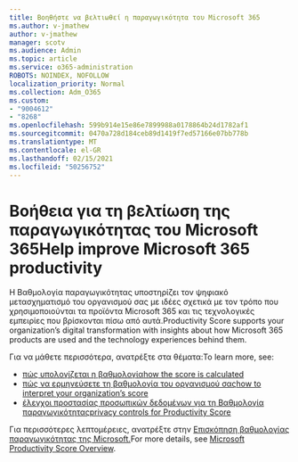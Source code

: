 ```yaml
---
title: Βοηθήστε να βελτιωθεί η παραγωγικότητα του Microsoft 365
ms.author: v-jmathew
author: v-jmathew
manager: scotv
ms.audience: Admin
ms.topic: article
ms.service: o365-administration
ROBOTS: NOINDEX, NOFOLLOW
localization_priority: Normal
ms.collection: Adm_O365
ms.custom:
- "9004612"
- "8268"
ms.openlocfilehash: 599b914e15e86e7899988a0178864b24d1782af1
ms.sourcegitcommit: 0470a728d184ceb89d1419f7ed57166e07bb778b
ms.translationtype: MT
ms.contentlocale: el-GR
ms.lasthandoff: 02/15/2021
ms.locfileid: "50256752"
---
```

# <a name="help-improve-microsoft-365-productivity"></a><span data-ttu-id="9c1b1-102">Βοήθεια για τη βελτίωση της παραγωγικότητας του Microsoft 365</span><span class="sxs-lookup"><span data-stu-id="9c1b1-102">Help improve Microsoft 365 productivity</span></span>

<span data-ttu-id="9c1b1-103">Η Βαθμολογία παραγωγικότητας υποστηρίζει τον ψηφιακό μετασχηματισμό του οργανισμού σας με ιδέες σχετικά με τον τρόπο που χρησιμοποιούνται τα προϊόντα Microsoft 365 και τις τεχνολογικές εμπειρίες που βρίσκονται πίσω από αυτά.</span><span class="sxs-lookup"><span data-stu-id="9c1b1-103">Productivity Score supports your organization’s digital transformation with insights about how Microsoft 365 products are used and the technology experiences behind them.</span></span>

<span data-ttu-id="9c1b1-104">Για να μάθετε περισσότερα, ανατρέξτε στα θέματα:</span><span class="sxs-lookup"><span data-stu-id="9c1b1-104">To learn more, see:</span></span>

- [<span data-ttu-id="9c1b1-105">πώς υπολογίζεται η βαθμολογία</span><span class="sxs-lookup"><span data-stu-id="9c1b1-105">how the score is calculated</span></span>](https://docs.microsoft.com/microsoft-365/admin/productivity/productivity-score)
- [<span data-ttu-id="9c1b1-106">πώς να ερμηνεύσετε τη βαθμολογία του οργανισμού σας</span><span class="sxs-lookup"><span data-stu-id="9c1b1-106">how to interpret your organization’s score</span></span>](https://docs.microsoft.com/microsoft-365/admin/productivity/productivity-score)
- [<span data-ttu-id="9c1b1-107">έλεγχοι προστασίας προσωπικών δεδομένων για τη Βαθμολογία παραγωγικότητας</span><span class="sxs-lookup"><span data-stu-id="9c1b1-107">privacy controls for Productivity Score</span></span>](https://docs.microsoft.com/microsoft-365/admin/productivity/privacy)

<span data-ttu-id="9c1b1-108">Για περισσότερες λεπτομέρειες, ανατρέξτε στην [Επισκόπηση βαθμολογίας παραγωγικότητας της Microsoft.](https://docs.microsoft.com/microsoft-365/admin/productivity/productivity-score)</span><span class="sxs-lookup"><span data-stu-id="9c1b1-108">For more details, see [Microsoft Productivity Score Overview](https://docs.microsoft.com/microsoft-365/admin/productivity/productivity-score).</span></span>

